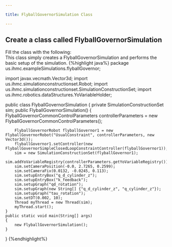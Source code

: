 ```yaml
---

title: FlyballGovernorSimulation Class

---
```


## Create a class called FlyballGovernorSimulation
   Fill the class with the following:  
   This class simply creates a FlyballGovernorSimulation and performs the basic setup of the simulation.
{%highlight java%}
package us.ihmc.exampleSimulations.flyballGovernor;

import javax.vecmath.Vector3d;
import us.ihmc.simulationconstructionset.Robot;
import us.ihmc.simulationconstructionset.SimulationConstructionSet;
import us.ihmc.robotics.dataStructures.YoVariableHolder;

public class FlyballGovernorSimulation
{
    private SimulationConstructionSet sim;
    public FlyballGovernorSimulation()
    {
        FlyballGovernorCommonControlParameters controllerParameters = new FlyballGovernorCommonControlParameters();

        FlyballGovernorRobot flyballGovernor1 = new FlyballGovernorRobot("UsualConstraint", controllerParameters, new Vector3d());
        flyballGovernor1.setController(new FlyballGovernorSimpleClosedLoopConstraintController(flyballGovernor1));
        sim = new SimulationConstructionSet(flyballGovernor1);
        sim.addYoVariableRegistry(controllerParameters.getYoVariableRegistry());
        sim.setCameraPosition(-0.0, 2.7265, 0.2599);
        sim.setCameraFix(0.0132, -0.0245, 0.113);
        sim.setupEntryBox("q_d_cylinder_z");
        sim.setupEntryBox("k_feedback");
        sim.setupGraph("qd_rotation");
        sim.setupGraph(new String[] {"q_d_cylinder_z", "q_cylinder_z"});
        sim.setupGraph("tau_rotation");
        sim.setDT(0.002, 10);
        Thread myThread = new Thread(sim);
        myThread.start();
    }
    public static void main(String[] args)
    {
        new FlyballGovernorSimulation();
    }
}
{%endhighlight%}